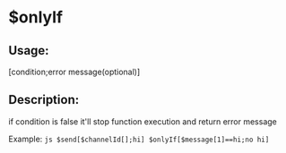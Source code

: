 # $onlyIf
## Usage:
 [condition;error message(optional)]
## Description:
 if condition is false it'll stop function execution and return error message

Example: ```js
$send[$channelId[];hi]
$onlyIf[$message[1]==hi;no hi]```